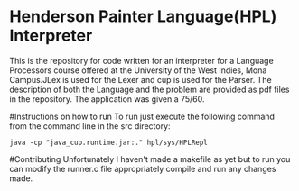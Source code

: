 # Henderson Painter Language(HPL) Interpreter
This is the repository for code written for an interpreter for a Language Processors course offered at the University of the West Indies, Mona Campus.JLex is used for the Lexer and cup is used for the Parser. The description of both the Language and the problem are provided as pdf files in the repository. The application was given a  75/60.

#Instructions on how to run
To run just execute the following command from the command line in the src directory:
```
java -cp "java_cup.runtime.jar:." hpl/sys/HPLRepl 
```

#Contributing
Unfortunately I haven't made a makefile as yet but to run you can modify the runner.c file appropriately compile and run any changes made.



